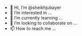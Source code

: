 - 👋 Hi, I’m @sheikhjubayer
- 👀 I’m interested in ...
- 🌱 I’m currently learning ...
- 💞️ I’m looking to collaborate on ...
- 📫 How to reach me ...

<!---
sheikhjubayer/sheikhjubayer is a ✨ special ✨ repository because its `README.md` (this file) appears on your GitHub profile.
You can click the Preview link to take a look at your changes.
--->
